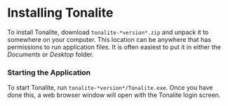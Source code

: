 # Installing Tonalite

To install Tonalite, download `tonalite-*version*.zip` and unpack it to somewhere on your computer. This location can be anywhere that has permissions to run application files. It is often easiest to put it in either the *Documents* or *Desktop* folder.

### Starting the Application

To start Tonalite, run `tonalite-*version*/Tonalite.exe`. Once you have done this, a web browser window will open with the Tonalite login screen.
